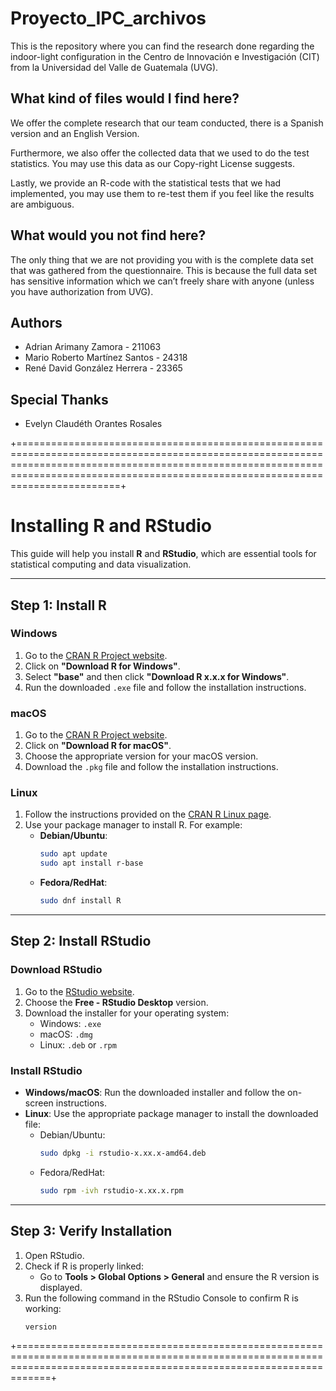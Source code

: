 # Proyecto_IPC_archivos
This is the repository where you can find the research done regarding the indoor-light configuration in the Centro de Innovación e Investigación (CIT) from la Universidad del Valle de Guatemala (UVG). 

## What kind of files would I find here?
We offer the complete research that our team conducted, there is a Spanish version and an English Version.

Furthermore, we also offer the collected data that we used to do the test statistics. You may use this data as our Copy-right License suggests.

Lastly, we provide an R-code with the statistical tests that we had implemented, you may use them to re-test them if you feel like the results are ambiguous.

## What would you not find here?
The only thing that we are not providing you with is the complete data set that was gathered from the questionnaire. This is because the full data set has sensitive information which we can’t freely share with anyone (unless you have authorization from UVG).

## Authors
* Adrian Arimany Zamora - 211063
* Mario Roberto Martínez Santos - 24318
* René David González Herrera - 23365

## Special Thanks
* Evelyn Claudéth Orantes Rosales

+==========================================================================================================================================================================================================================================+
# Installing R and RStudio

This guide will help you install **R** and **RStudio**, which are essential tools for statistical computing and data visualization.

---

## Step 1: Install R

### Windows
1. Go to the [CRAN R Project website](https://cran.r-project.org/).
2. Click on **"Download R for Windows"**.
3. Select **"base"** and then click **"Download R x.x.x for Windows"**.
4. Run the downloaded `.exe` file and follow the installation instructions.

### macOS
1. Go to the [CRAN R Project website](https://cran.r-project.org/).
2. Click on **"Download R for macOS"**.
3. Choose the appropriate version for your macOS version.
4. Download the `.pkg` file and follow the installation instructions.

### Linux
1. Follow the instructions provided on the [CRAN R Linux page](https://cran.r-project.org/bin/linux/).
2. Use your package manager to install R. For example:
   - **Debian/Ubuntu**:
     ```bash
     sudo apt update
     sudo apt install r-base
     ```
   - **Fedora/RedHat**:
     ```bash
     sudo dnf install R
     ```

---

## Step 2: Install RStudio

### Download RStudio
1. Go to the [RStudio website](https://posit.co/download/rstudio-desktop/).
2. Choose the **Free - RStudio Desktop** version.
3. Download the installer for your operating system:
   - Windows: `.exe`
   - macOS: `.dmg`
   - Linux: `.deb` or `.rpm`

### Install RStudio
- **Windows/macOS**: Run the downloaded installer and follow the on-screen instructions.
- **Linux**: Use the appropriate package manager to install the downloaded file:
  - Debian/Ubuntu:
    ```bash
    sudo dpkg -i rstudio-x.xx.x-amd64.deb
    ```
  - Fedora/RedHat:
    ```bash
    sudo rpm -ivh rstudio-x.xx.x.rpm
    ```

---

## Step 3: Verify Installation

1. Open RStudio.
2. Check if R is properly linked:
   - Go to **Tools > Global Options > General** and ensure the R version is displayed.
3. Run the following command in the RStudio Console to confirm R is working:
   ```R
   version

+========================================================================================================================================================================+
